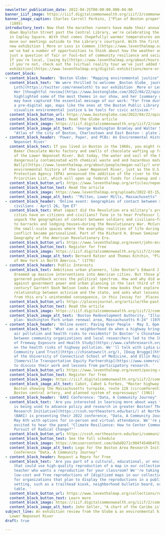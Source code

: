 ```yaml
---
newsletter_publication_date: 2022-04-25T00:00:00.000-04:00
banner_iiif_image: https://iiif.digitalcommonwealth.org/iiif/2/commonwealth:js956k46x/578,1498,4265,1160/full/0/default.jpg
banner_image_caption: Charles Carroll Perkins, ["Plan of Boston proper"](https://collections.leventhalmap.org/search/commonwealth:js956k45n)
  (1895)
introductory_text: Now that the marathon runners have made their annual pilgrimage
  down Boylston Street past the Central Library, we're celebrating the start of spring
  in Copley Square. With that comes (hopefully) warmer temperatures and excuses to
  move our meetings outside to the Library's courtyard. With the first events of our
  new exhibition [_More or Less in Common_](https://www.leventhalmap.org/digital-exhibitions/more-or-less-in-common/),
  we've had a number of opportunities to think about how the weather outside isn't
  just a question of fair or foul—but of community resilience and social justice.
  If you're local, [swing by](https://www.leventhalmap.org/about/hours-directions/)—or,
  if you're not, check out the [virtual reality tour we've just added to the digital
  exhibition](https://www.leventhalmap.org/digital-exhibitions/more-or-less-in-common/).
content_block:
- content_block_header: 'Boston Globe: "Mapping environmental justice"'
  content_block_text: 'We were thrilled to welcome _Boston Globe_ journalist [Renée
    Loth](https://twitter.com/reneeloth) to our exhibition _More or Less in Common_.
    Her [thoughtful review](https://www.bostonglobe.com/2022/04/22/opinion/mapping-environmental-justice/)
    highlighted some of the most themes in our show, and her [summary on Twitter](https://twitter.com/reneeloth/status/1517496183186505732)
    may have captured the essential message of our work: "Far from dusty relics of
    a pre-digital age, maps like the ones at the Boston Public Library can help us
    visualize environmental justice & be tools for civic activism."'
  content_block_button_url: https://www.bostonglobe.com/2022/04/22/opinion/mapping-environmental-justice/
  content_block_button_text: Read the Globe article
  content_block_image: https://iiif.digitalcommonwealth.org/iiif/2/commonwealth:1257c140q/full/,800/0/default.jpg
  content_block_image_alt_text: 'George Washington Bromley and Walter Scott Bromley,
    "Atlas of the city of Boston, Charlestown and East Boston : plate 28" (1922)'
- content_block_header: 'Power, Paper, and PCBs: An Environmental History of the Lower
    Neponset River'
  content_block_text: If you lived in Boston in the 1960s, you might remember the
    Baker Chocolate Works factory and smells of chocolate wafting up from the banks
    of the Lower Neponset River. But today, the water and soil of the Neponset are
    dangerously contaminated with chemical waste and and hazardous materials. [Megan
    Nally](https://www.leventhalmap.org/about/people/megan-nally/) wrote about the
    environmental history of the Lower Neponset River, just as the U.S. Environmental
    Protection Agency (EPA) announced the addition of the river to the Superfund National
    Priorities List, which will open up federal funds for cleanup and remediation.
  content_block_button_url: https://www.leventhalmap.org/articles/neponset/
  content_block_button_text: Read the article
  content_block_image: https://www.leventhalmap.org/uploads/2022-03-15/commonwealth_x633ff663_image_access_800.jpg
  content_block_image_alt_text: '"Milton, Lower Mills, Massachusetts" (1890)'
- content_block_header: 'Online event: Geographies of contact between soldiers and
    civilians · April 26, 7pm ET'
  content_block_text: What impact did the Revolution era military’s presence in American
    cities have on citizens and civilians? Tune in to hear Professor [John McCurdy](https://www.emich.edu/history-philosophy/history/faculty/j-mccurdy.php)
    unpack the geographies of contact between soldiers and civilians—from urban squares
    to barracks and lodging houses—during the Revolutionary War. McCurdy’s work examines
    the small-scale spaces where the everyday realities of life during an imperial
    conflict became personalized. Part of the Richard H. Brown Seminar on the Historical
    Geography of the American Revolutionary Era.
  content_block_button_url: https://www.leventhalmap.org/event/john-mccurdy-on-geographies-of-contact-between-soldiers-and-civilians/
  content_block_button_text: Register for free
  content_block_image: https://iiif.digitalcommonwealth.org/iiif/2/commonwealth:p8418t52w/325,226,2369,2201/full/0/default.jpg
  content_block_image_alt_text: Bernard Ratzer and Thomas Kitchin, "Plan of the city
    of New York in North America." (1776)
- content_block_header: Public Interests
  content_block_text: Ambitious urban planners, like Boston’s Edward J. Logue, once
    dreamed up massive interventions into American cities. But those plans quickly
    garnered pushback across the political spectrum. How and why did activists turn
    against government power and urban planning in the last third of the twentieth
    century? Garrett Dash Nelson looks at three new books that explore the contentious
    relationship between activism and the state, and asks what lessons we might draw
    from this era’s unintended consequence, in this [essay for _Places Journal_](https://placesjournal.org/article/the-past-and-future-of-urban-planning/).
  content_block_button_url: https://placesjournal.org/article/the-past-and-future-of-urban-planning/
  content_block_button_text: Read the article
  content_block_image: https://iiif.digitalcommonwealth.org/iiif/2/commonwealth:086156703/2354,7102,5500,3588/,800/0/default.jpg
  content_block_image_alt_text: 'Boston Redevelopment Authority. "Illustrative site
    plan: Washington Park urban renewal area, Massachusetts R-24" (1970)'
- content_block_header: 'Online event: Paving Over People · May 3, 6pm ET'
  content_block_text: 'What can a neighborhood do when a highway brings increased
    air pollution and health risks to residents? In Boston''s Chinatown, a partnership
    between community organizations and local researchers led to the [Community Assessment
    of Freeway Exposure and Health Study](https://www.cafehresearch.org/) (CAFEH)
    on the health risks of highway pollution. We''ll talk with Lydia Lowe of the [Chinatown
    Community Land Trust](https://chinatownclt.org/), [Doug Brugge](https://facultydirectory.uchc.edu/profile?profileId=Brugge-Douglas)
    of the University of Connecticut School of Medicine, and Ellin Reisner of the
    [Somerville Transportation Equity Partnership](https://www.somervillestep.org/)
    to discuss their work and lessons from participatory research. '
  content_block_button_url: https://www.leventhalmap.org/event/paving-over-people-traffic-air-pollution-and-health/
  content_block_button_text: Register for free
  content_block_image: https://iiif.digitalcommonwealth.org/iiif/2/commonwealth:9019vk684/full/full/0/default.jpg
  content_block_image_alt_text: Cabot, Cabot & Forbes, "Master highway plan metropolitan
    Boston showing the Massachusetts turnpike, route 128 (circumferential highway),
    Boston central artery, and planned system of expressways" (1961)
- content_block_header: 'BARI Conference: "Data, A Community Journey" · May 6'
  content_block_text: 'Are you interested in learning more about ways that civic data
    is being used to advance policy and research in greater Boston? The [Boston Area
    Research Initiative](https://cssh.northeastern.edu/bari/) at Northeastern University
    (BARI) is presenting their 2022 conference, "Data, A Community Journey" on Friday,
    May 6th with options for in-person and virtual attendance. We''re particularly
    excited to hear the panel "Climate Resilience: How to Center Communities in the
    Pursuit of Radical Change?"'
  content_block_button_url: https://cssh.northeastern.edu/bari/community/news/call-for-proposals/
  content_block_button_text: See the full schedule
  content_block_image: https://mcusercontent.com/dabd0271c904f4540b4f337be/images/f7699a72-7315-b18f-b38e-c077180d704f.jpg
  content_block_image_alt_text: Logo for the Boston Area Research Initiative 2022
    Conference "Data, A Community Journey"
- content_block_header: Request a Repro for Free
  content_block_text: 'Are you part of a cultural, educational, or environmental nonprofit
    that could use high-quality reproduction of a map in our collection? Are you a
    teacher who wants a reproduction for your classroom? We''re taking requests for
    low-cost and free reproductions of [digitized maps in our collection](https://collections.leventhalmap.org/search)
    for organizations that plan to display the reproductions in a public or classroom
    setting, such as a trailhead kiosk, neighborhood bulletin board, or classroom
    table. '
  content_block_button_url: https://www.leventhalmap.org/collections/reproductions/
  content_block_button_text: Learn more
  content_block_image: https://iiif.digitalcommonwealth.org/iiif/2/commonwealth:st74cx430/1643,2480,3840,2074/,1200/0/default.jpg
  content_block_image_alt_text: John Seller, "A chart of the Caribe islands." (1672?)
subject_line: An exhibition review from the Globe & an environmental history of the
  Lower Neponset River
draft: true

---
```

